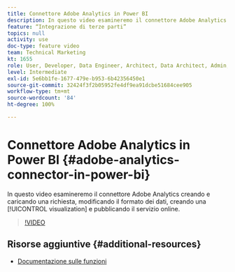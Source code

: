 ```yaml
---
title: Connettore Adobe Analytics in Power BI
description: In questo video esamineremo il connettore Adobe Analytics creando e caricando una richiesta, modificando il formato dei dati, creando una visualizzazione e pubblicando il servizio online.
feature: “Integrazione di terze parti”
topics: null
activity: use
doc-type: feature video
team: Technical Marketing
kt: 1655
role: User, Developer, Data Engineer, Architect, Data Architect, Admin, Leader
level: Intermediate
exl-id: 5e6bb1fe-1677-479e-b953-6b42356450e1
source-git-commit: 32424f3f2b05952fe4df9ea91dcbe51684cee905
workflow-type: tm+mt
source-wordcount: '84'
ht-degree: 100%

---
```


# Connettore Adobe Analytics in Power BI {#adobe-analytics-connector-in-power-bi}

In questo video esamineremo il connettore Adobe Analytics creando e caricando una richiesta, modificando il formato dei dati, creando una [!UICONTROL visualization] e pubblicando il servizio online.

>[!VIDEO](https://video.tv.adobe.com/v/23130/?quality=12)

## Risorse aggiuntive {#additional-resources}

* [Documentazione sulle funzioni](https://docs.microsoft.com/it-it/power-bi/desktop-connect-adobe-analytics)

